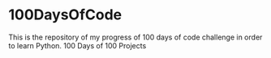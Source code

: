 # 100DaysOfCode
This is the repository of my progress of 100 days of code challenge in order to learn Python. 100 Days of 100 Projects
